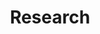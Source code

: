 ---
layout: page
title: Research
nav: true
nav_order: 2
dropdown: true
children: 
    - title: Publications
      permalink: /publications/
    - title: divider
    - title: Projects
      permalink: /projects/
---